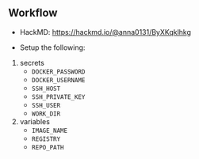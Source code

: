 ## Workflow

- HackMD: https://hackmd.io/@anna0131/ByXKqklhkg

- Setup the following:
1. secrets
	- `DOCKER_PASSWORD`
	- `DOCKER_USERNAME`
	- `SSH_HOST`
	- `SSH_PRIVATE_KEY`
	- `SSH_USER`
	- `WORK_DIR`
2. variables
	- `IMAGE_NAME`
	- `REGISTRY`
	- `REPO_PATH`
